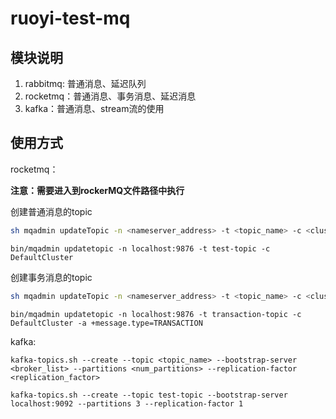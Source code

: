 # ruoyi-test-mq

## 模块说明

1. rabbitmq: 普通消息、延迟队列
2. rocketmq：普通消息、事务消息、延迟消息
3. kafka：普通消息、stream流的使用


## 使用方式

rocketmq：

**注意：需要进入到rockerMQ文件路径中执行**

创建普通消息的topic

```sh
sh mqadmin updateTopic -n <nameserver_address> -t <topic_name> -c <cluster_name> -a +message.type=NORMAL
```

```shell
bin/mqadmin updatetopic -n localhost:9876 -t test-topic -c DefaultCluster
```

创建事务消息的topic

```sh
sh mqadmin updateTopic -n <nameserver_address> -t <topic_name> -c <cluster_name> -a +message.type=TRANSACTION
```

```shell
bin/mqadmin updatetopic -n localhost:9876 -t transaction-topic -c DefaultCluster -a +message.type=TRANSACTION
```

kafka:

```shell
kafka-topics.sh --create --topic <topic_name> --bootstrap-server <broker_list> --partitions <num_partitions> --replication-factor <replication_factor>
```

```shell
kafka-topics.sh --create --topic test-topic --bootstrap-server localhost:9092 --partitions 3 --replication-factor 1
```
